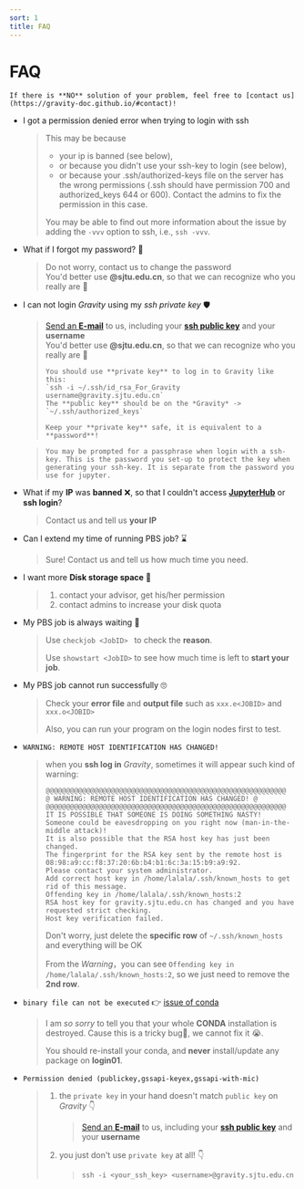 ```yaml
---
sort: 1
title: FAQ
---
```


# FAQ

```note
If there is **NO** solution of your problem, feel free to [contact us](https://gravity-doc.github.io/#contact)!
```

- I got a permission denied error when trying to login with ssh
  
  > This may be because 
  > - your ip is banned (see below), 
  > - or because you didn't use your ssh-key to login (see below), 
  > - or because your .ssh/authorized-keys file on the server has the wrong permissions (.ssh should have permission 700 and authorized_keys 644 or 600). Contact the admins to fix the permission in this case.
  > 
  > You may be able to find out more information about the issue by adding the `-vvv` option to ssh, i.e., `ssh -vvv`.

- What if I forgot my password? 🔐

  > Do not worry, contact us to change the password      
  > You'd better use **@sjtu.edu.cn**, so that we can recognize who you really are 👀

- I can not login *Gravity* using my *ssh private key* 🛡️

  > [Send an **E-mail**](mailto:gravity-hpc@sjtu.edu.cn) to us, including your [**ssh public key**](https://gravity-doc.github.io/Basic/Login.html#generate-ssh-keys) and your **username**   
  > You'd better use **@sjtu.edu.cn**, so that we can recognize who you really are 👀    
  >
  > ```tip
  > You should use **private key** to log in to Gravity like this:   
  > `ssh -i ~/.ssh/id_rsa_For_Gravity username@gravity.sjtu.edu.cn`    
  > The **public key** should be on the *Gravity* -> `~/.ssh/authorized_keys`   
  > 
  > Keep your **private key** safe, it is equivalent to a **password**!
  > ```

  > ```tip
  > You may be prompted for a passphrase when login with a ssh-key. This is the password you set-up to protect the key when generating your ssh-key. It is separate from the password you use for jupyter.
  > ```

- What if my **IP** was **banned** ❌, so that I couldn't access **[JupyterHub](https://gravity.sjtu.edu.cn/)** or **ssh login**?

  > Contact us and tell us **your IP**

- Can I extend my time of running PBS job? ⌛

  > Sure! Contact us and tell us how much time you need.

- I want more **Disk storage space** 💾

  > 1. contact your advisor, get his/her permission
  > 2. contact admins to increase your disk quota

- My PBS job is always waiting 😤

  > Use `checkjob <JobID> ` to check the **reason**.     
  >
  > Use `showstart <JobID>` to see how much time is left to **start your job**.

- My PBS job cannot run successfully 🙄

  > Check your **error file** and **output file** such as `xxx.e<JOBID>` and `xxx.o<JOBID>`   
  >
  > Also, you can run your program on the login nodes first to test.

- `WARNING: REMOTE HOST IDENTIFICATION HAS CHANGED!`   

  > when you **ssh log in** *Gravity*, sometimes it will appear such kind of warning:
  >
  > ```
  > @@@@@@@@@@@@@@@@@@@@@@@@@@@@@@@@@@@@@@@@@@@@@@@@@@@@@@@@@@@
  > @ WARNING: REMOTE HOST IDENTIFICATION HAS CHANGED! @
  > @@@@@@@@@@@@@@@@@@@@@@@@@@@@@@@@@@@@@@@@@@@@@@@@@@@@@@@@@@@
  > IT IS POSSIBLE THAT SOMEONE IS DOING SOMETHING NASTY!
  > Someone could be eavesdropping on you right now (man-in-the-middle attack)!
  > It is also possible that the RSA host key has just been changed.
  > The fingerprint for the RSA key sent by the remote host is
  > 08:98:a9:cc:f8:37:20:6b:b4:b1:6c:3a:15:b9:a9:92.
  > Please contact your system administrator.
  > Add correct host key in /home/lalala/.ssh/known_hosts to get rid of this message.
  > Offending key in /home/lalala/.ssh/known_hosts:2
  > RSA host key for gravity.sjtu.edu.cn has changed and you have requested strict checking.
  > Host key verification failed.
  > ```
  >
  > Don't worry, just delete the **specific row** of `~/.ssh/known_hosts` and everything will be OK      
  >
  > From the *Warning*，you can see `Offending key in /home/lalala/.ssh/known_hosts:2`, so we just need to remove the **2nd row**.    

- `binary file can not be executed` 👉 [issue of conda](https://gravity-doc.github.io/MISC/Issues.html#conda)   

  > I am *so sorry* to tell you that your whole **CONDA** installation is destroyed. Cause this is a tricky bug🐛, we cannot fix it 😭.        
  >
  > You should re-install your conda, and **never** install/update any package on **login01**.

- `Permission denied (publickey,gssapi-keyex,gssapi-with-mic)`    

  > 1. the `private key` in your hand doesn't match `public key` on *Gravity* 👇   
  >
  >    > [Send an **E-mail**](mailto:gravity-hpc@sjtu.edu.cn) to us, including your [**ssh public key**](https://gravity-doc.github.io/Basic/Login.html#generate-ssh-keys) and your **username**
  >
  > 2. you just don't use `private key` at all! 👇    
  >
  >    >  `ssh -i <your_ssh_key> <username>@gravity.sjtu.edu.cn`    
